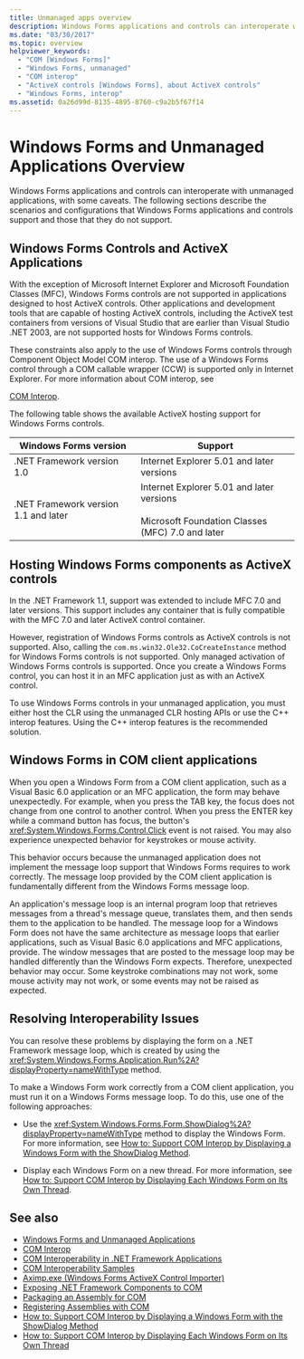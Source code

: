 ```yaml
---
title: Unmanaged apps overview
description: Windows Forms applications and controls can interoperate with unmanaged applications, with some caveats.
ms.date: "03/30/2017"
ms.topic: overview
helpviewer_keywords:
  - "COM [Windows Forms]"
  - "Windows Forms, unmanaged"
  - "COM interop"
  - "ActiveX controls [Windows Forms], about ActiveX controls"
  - "Windows Forms, interop"
ms.assetid: 0a26d99d-8135-4895-8760-c9a2b5f67f14
---
```

# Windows Forms and Unmanaged Applications Overview

Windows Forms applications and controls can interoperate with unmanaged applications, with some caveats. The following sections describe the scenarios and configurations that Windows Forms applications and controls support and those that they do not support.

## Windows Forms Controls and ActiveX Applications

 With the exception of Microsoft Internet Explorer and Microsoft Foundation Classes (MFC), Windows Forms controls are not supported in applications designed to host ActiveX controls. Other applications and development tools that are capable of hosting ActiveX controls, including the ActiveX test containers from versions of Visual Studio that are earlier than Visual Studio .NET 2003, are not supported hosts for Windows Forms controls.

 These constraints also apply to the use of Windows Forms controls through Component Object Model COM interop. The use of a Windows Forms control through a COM callable wrapper (CCW) is supported only in Internet Explorer. For more information about COM interop, see

 [COM Interop](/dotnet/visual-basic/programming-guide/com-interop/index).

 The following table shows the available ActiveX hosting support for Windows Forms controls.

|Windows Forms version|Support|
|---------------------------|-------------|
|.NET Framework version 1.0|Internet Explorer 5.01 and later versions|
|.NET Framework version 1.1 and later|Internet Explorer 5.01 and later versions<br /><br /> Microsoft Foundation Classes (MFC) 7.0 and later|

## Hosting Windows Forms components as ActiveX controls

 In the .NET Framework 1.1, support was extended to include MFC 7.0 and later versions. This support includes any container that is fully compatible with the MFC 7.0 and later ActiveX control container.

 However, registration of Windows Forms controls as ActiveX controls is not supported. Also, calling the `com.ms.win32.Ole32.CoCreateInstance` method for Windows Forms controls is not supported. Only managed activation of Windows Forms controls is supported. Once you create a Windows Forms control, you can host it in an MFC application just as with an ActiveX control.

 To use Windows Forms controls in your unmanaged application, you must either host the CLR using the unmanaged CLR hosting APIs or use the C++ interop features. Using the C++ interop features is the recommended solution.

## Windows Forms in COM client applications

 When you open a Windows Form from a COM client application, such as a Visual Basic 6.0 application or an MFC application, the form may behave unexpectedly. For example, when you press the TAB key, the focus does not change from one control to another control. When you press the ENTER key while a command button has focus, the button's <xref:System.Windows.Forms.Control.Click> event is not raised. You may also experience unexpected behavior for keystrokes or mouse activity.

 This behavior occurs because the unmanaged application does not implement the message loop support that Windows Forms requires to work correctly. The message loop provided by the COM client application is fundamentally different from the Windows Forms message loop.

 An application's message loop is an internal program loop that retrieves messages from a thread's message queue, translates them, and then sends them to the application to be handled. The message loop for a Windows Form does not have the same architecture as message loops that earlier applications, such as Visual Basic 6.0 applications and MFC applications, provide. The window messages that are posted to the message loop may be handled differently than the Windows Form expects. Therefore, unexpected behavior may occur. Some keystroke combinations may not work, some mouse activity may not work, or some events may not be raised as expected.

## Resolving Interoperability Issues

 You can resolve these problems by displaying the form on a .NET Framework message loop, which is created by using the <xref:System.Windows.Forms.Application.Run%2A?displayProperty=nameWithType> method.

 To make a Windows Form work correctly from a COM client application, you must run it on a Windows Forms message loop. To do this, use one of the following approaches:

- Use the <xref:System.Windows.Forms.Form.ShowDialog%2A?displayProperty=nameWithType> method to display the Windows Form. For more information, see [How to: Support COM Interop by Displaying a Windows Form with the ShowDialog Method](com-interop-by-displaying-a-windows-form-shadow.md).

- Display each Windows Form on a new thread. For more information, see [How to: Support COM Interop by Displaying Each Windows Form on Its Own Thread](how-to-support-com-interop-by-displaying-each-windows-form-on-its-own-thread.md).

## See also

- [Windows Forms and Unmanaged Applications](windows-forms-and-unmanaged-applications.md)
- [COM Interop](/dotnet/visual-basic/programming-guide/com-interop/index)
- [COM Interoperability in .NET Framework Applications](/dotnet/visual-basic/programming-guide/com-interop/com-interoperability-in-net-framework-applications)
- [COM Interoperability Samples](/previous-versions/visualstudio/visual-studio-2008/cxcz83xf(v=vs.90))
- [Aximp.exe (Windows Forms ActiveX Control Importer)](/dotnet/framework/tools/aximp-exe-windows-forms-activex-control-importer)
- [Exposing .NET Framework Components to COM](/dotnet/framework/interop/exposing-dotnet-components-to-com)
- [Packaging an Assembly for COM](/dotnet/framework/interop/packaging-an-assembly-for-com)
- [Registering Assemblies with COM](/dotnet/framework/interop/registering-assemblies-with-com)
- [How to: Support COM Interop by Displaying a Windows Form with the ShowDialog Method](com-interop-by-displaying-a-windows-form-shadow.md)
- [How to: Support COM Interop by Displaying Each Windows Form on Its Own Thread](how-to-support-com-interop-by-displaying-each-windows-form-on-its-own-thread.md)
